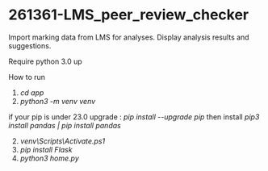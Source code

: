 # 261361-LMS_peer_review_checker

Import marking data from LMS for analyses. Display analysis results and suggestions.

Require
python 3.0 up

How to run

1. _cd app_
2. _python3 -m venv venv_

if your pip is under 23.0
upgrade : _pip install --upgrade pip_
then install
_pip3 install pandas | pip install pandas_

2. _venv\Scripts\Activate.ps1_
3. _pip install Flask_
4. _python3 home.py_
